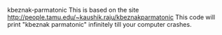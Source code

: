 kbeznak-parmatonic
This is based on the site http://people.tamu.edu/~kaushik.raju/kbeznakparmatonic
This code will print "kbeznak parmatonic" infinitely till your computer crashes.
